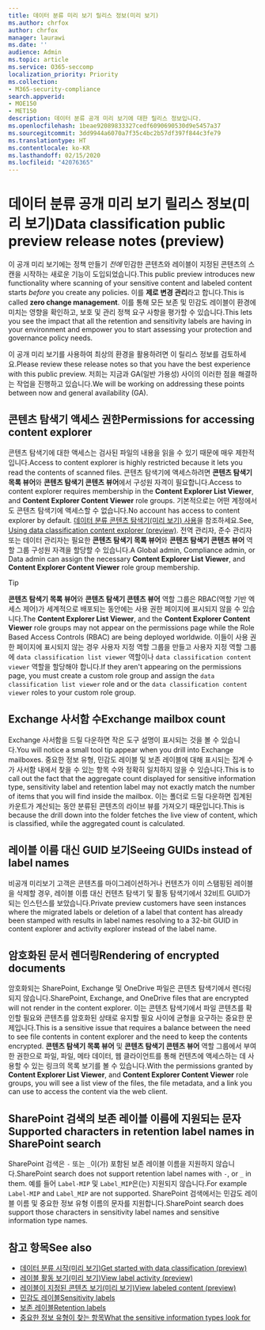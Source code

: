 ```yaml
---
title: 데이터 분류 미리 보기 릴리스 정보(미리 보기)
ms.author: chrfox
author: chrfox
manager: laurawi
ms.date: ''
audience: Admin
ms.topic: article
ms.service: O365-seccomp
localization_priority: Priority
ms.collection:
- M365-security-compliance
search.appverid:
- MOE150
- MET150
description: 데이터 분류 공개 미리 보기에 대한 릴리스 정보입니다.
ms.openlocfilehash: 1beae92089833327cedf6090690530d9e5457a37
ms.sourcegitcommit: 3dd9944a6070a7f35c4bc2b57df397f844c3fe79
ms.translationtype: HT
ms.contentlocale: ko-KR
ms.lasthandoff: 02/15/2020
ms.locfileid: "42076365"
---
```

# <a name="data-classification-public-preview-release-notes-preview"></a><span data-ttu-id="ee876-103">데이터 분류 공개 미리 보기 릴리스 정보(미리 보기)</span><span class="sxs-lookup"><span data-stu-id="ee876-103">Data classification public preview release notes (preview)</span></span>

<span data-ttu-id="ee876-104">이 공개 미리 보기에는 정책 만들기 *전에* 민감한 콘텐츠와 레이블이 지정된 콘텐츠의 스캔을 시작하는 새로운 기능이 도입되었습니다.</span><span class="sxs-lookup"><span data-stu-id="ee876-104">This public preview introduces new functionality where scanning of your sensitive content and labeled content starts *before* you create any policies.</span></span> <span data-ttu-id="ee876-105">이를 **제로 변경 관리**라고 합니다.</span><span class="sxs-lookup"><span data-stu-id="ee876-105">This is called **zero change management**.</span></span> <span data-ttu-id="ee876-106">이를 통해 모든 보존 및 민감도 레이블이 환경에 미치는 영향을 확인하고, 보호 및 관리 정책 요구 사항을 평가할 수 있습니다.</span><span class="sxs-lookup"><span data-stu-id="ee876-106">This lets you see the impact that all the retention and sensitivity labels are having in your environment and empower you to start assessing your protection and governance policy needs.</span></span>

<span data-ttu-id="ee876-107">이 공개 미리 보기를 사용하여 최상의 환경을 활용하려면 이 릴리스 정보를 검토하세요.</span><span class="sxs-lookup"><span data-stu-id="ee876-107">Please review these release notes so that you have the best experience with this public preview.</span></span> <span data-ttu-id="ee876-108">저희는 지금과 GA(일반 가용성) 사이의 이러한 점을 해결하는 작업을 진행하고 있습니다.</span><span class="sxs-lookup"><span data-stu-id="ee876-108">We will be working on addressing these points between now and general availability (GA).</span></span>

## <a name="permissions-for-accessing-content-explorer"></a><span data-ttu-id="ee876-109">콘텐츠 탐색기 액세스 권한</span><span class="sxs-lookup"><span data-stu-id="ee876-109">Permissions for accessing content explorer</span></span>

<span data-ttu-id="ee876-110">콘텐츠 탐색기에 대한 액세스는 검사된 파일의 내용을 읽을 수 있기 때문에 매우 제한적입니다.</span><span class="sxs-lookup"><span data-stu-id="ee876-110">Access to content explorer is highly restricted because it lets you read the contents of scanned files.</span></span> <span data-ttu-id="ee876-111">콘텐츠 탐색기에 액세스하려면 **콘텐츠 탐색기 목록 뷰어**와 **콘텐츠 탐색기 콘텐츠 뷰어**에서 구성원 자격이 필요합니다.</span><span class="sxs-lookup"><span data-stu-id="ee876-111">Access to content explorer requires membership in the **Content Explorer List Viewer**, and **Content Explorer Content Viewer** role groups.</span></span> <span data-ttu-id="ee876-112">기본적으로는 어떤 계정에서도 콘텐츠 탐색기에 액세스할 수 없습니다.</span><span class="sxs-lookup"><span data-stu-id="ee876-112">No account has access to content explorer by default.</span></span> <span data-ttu-id="ee876-113">[데이터 분류 콘텐츠 탐색기(미리 보기) 사용](data-classification-content-explorer.md#permissions)을 참조하세요.</span><span class="sxs-lookup"><span data-stu-id="ee876-113">See, [Using data classification content explorer (preview)](data-classification-content-explorer.md#permissions).</span></span> <span data-ttu-id="ee876-114">전역 관리자, 준수 관리자 또는 데이터 관리자는 필요한 **콘텐츠 탐색기 목록 뷰어**와 **콘텐츠 탐색기 콘텐츠 뷰어** 역할 그룹 구성원 자격을 할당할 수 있습니다.</span><span class="sxs-lookup"><span data-stu-id="ee876-114">A Global admin, Compliance admin, or Data admin can assign the necessary **Content Explorer List Viewer**, and **Content Explorer Content Viewer** role group membership.</span></span>

> [!TIP]
> <span data-ttu-id="ee876-115">**콘텐츠 탐색기 목록 뷰어**와 **콘텐츠 탐색기 콘텐츠 뷰어** 역할 그룹은 RBAC(역할 기반 엑세스 제어)가 세계적으로 배포되는 동안에는 사용 권한 페이지에 표시되지 않을 수 있습니다.</span><span class="sxs-lookup"><span data-stu-id="ee876-115">The **Content Explorer List Viewer**, and the **Content Explorer Content Viewer** role groups may not appear on the permissions page while the Role Based Access Controls (RBAC) are being deployed worldwide.</span></span> <span data-ttu-id="ee876-116">이들이 사용 권한 페이지에 표시되지 않는 경우 사용자 지정 역할 그룹을 만들고 사용자 지정 역할 그룹에 `data classification list viewer` 역할이나 `data classification content viewer` 역할을 할당해야 합니다.</span><span class="sxs-lookup"><span data-stu-id="ee876-116">If they aren't appearing on the permissions page, you must create a custom role group and assign the `data classification list viewer` role and or the `data classification content viewer` roles to your custom role group.</span></span>

## <a name="exchange-mailbox-count"></a><span data-ttu-id="ee876-117">Exchange 사서함 수</span><span class="sxs-lookup"><span data-stu-id="ee876-117">Exchange mailbox count</span></span>

<span data-ttu-id="ee876-118">Exchange 사서함을 드릴 다운하면 작은 도구 설명이 표시되는 것을 볼 수 있습니다.</span><span class="sxs-lookup"><span data-stu-id="ee876-118">You will notice a small tool tip appear when you drill into Exchange mailboxes.</span></span> <span data-ttu-id="ee876-119">중요한 정보 유형, 민감도 레이블 및 보존 레이블에 대해 표시되는 집계 수가 사서함 내에서 찾을 수 있는 항목 수와 정확히 일치하지 않을 수 있습니다.</span><span class="sxs-lookup"><span data-stu-id="ee876-119">This is to call out the fact that the aggregate count displayed for sensitive information type, sensitivity label and retention label may not exactly match the number of items that you will find inside the mailbox.</span></span> <span data-ttu-id="ee876-120">이는 폴더로 드릴 다운하면 집계된 카운트가 계산되는 동안 분류된 콘텐츠의 라이브 뷰를 가져오기 때문입니다.</span><span class="sxs-lookup"><span data-stu-id="ee876-120">This is because the drill down into the folder fetches the live view of content, which is classified, while the aggregated count is calculated.</span></span>

## <a name="seeing-guids-instead-of-label-names"></a><span data-ttu-id="ee876-121">레이블 이름 대신 GUID 보기</span><span class="sxs-lookup"><span data-stu-id="ee876-121">Seeing GUIDs instead of label names</span></span>

<span data-ttu-id="ee876-122">비공개 미리보기 고객은 콘텐츠를 마이그레이션하거나 컨텐츠가 이미 스탬핑된 레이블을 삭제할 경우, 레이블 이름 대신 컨텐츠 탐색기 및 활동 탐색기에서 32비트 GUID가 되는 인스턴스를 보았습니다.</span><span class="sxs-lookup"><span data-stu-id="ee876-122">Private preview customers have seen instances where the migrated labels or deletion of a label that content has already been stamped with results in label names resolving to a 32-bit GUID in content explorer and activity explorer instead of the label name.</span></span> 

## <a name="rendering-of-encrypted-documents"></a><span data-ttu-id="ee876-123">암호화된 문서 렌더링</span><span class="sxs-lookup"><span data-stu-id="ee876-123">Rendering of encrypted documents</span></span>

<span data-ttu-id="ee876-124">암호화되는 SharePoint, Exchange 및 OneDrive 파일은 콘텐츠 탐색기에서 렌더링되지 않습니다.</span><span class="sxs-lookup"><span data-stu-id="ee876-124">SharePoint, Exchange, and OneDrive files that are encrypted will not render in the content explorer.</span></span> <span data-ttu-id="ee876-125">이는 콘텐츠 탐색기에서 파일 콘텐츠를 확인할 필요와 콘텐츠를 암호화된 상태로 유지할 필요 사이에 균형을 요구하는 중요한 문제입니다.</span><span class="sxs-lookup"><span data-stu-id="ee876-125">This is a sensitive issue that requires a balance between the need to see file contents in content explorer and the need to keep the contents encrypted.</span></span> <span data-ttu-id="ee876-126">**콘텐츠 탐색기 목록 뷰어** 및 **콘텐츠 탐색기 콘텐츠 뷰어** 역할 그룹에서 부여한 권한으로 파일, 파일, 메타 데이터, 웹 클라이언트를 통해 컨텐츠에 액세스하는 데 사용할 수 있는 링크의 목록 보기를 볼 수 있습니다.</span><span class="sxs-lookup"><span data-stu-id="ee876-126">With the permissions granted by **Content Explorer List Viewer**, and **Content Explorer Content Viewer** role groups, you will see a list view of the files, the file  metadata, and a link you can use to access the content via the web client.</span></span>

## <a name="supported-characters-in-retention-label-names-in-sharepoint-search"></a><span data-ttu-id="ee876-127">SharePoint 검색의 보존 레이블 이름에 지원되는 문자</span><span class="sxs-lookup"><span data-stu-id="ee876-127">Supported characters in retention label names in SharePoint search</span></span>

<span data-ttu-id="ee876-128">SharePoint 검색은 `-` 또는 `_`이(가) 포함된 보존 레이블 이름을 지원하지 않습니다.</span><span class="sxs-lookup"><span data-stu-id="ee876-128">SharePoint search does not support retention label names with `-`, or `_` in them.</span></span> <span data-ttu-id="ee876-129">예를 들어 `Label-MIP` 및 `Label_MIP`은(는) 지원되지 않습니다.</span><span class="sxs-lookup"><span data-stu-id="ee876-129">For example `Label-MIP` and `Label_MIP` are not supported.</span></span> <span data-ttu-id="ee876-130">SharePoint 검색에서는 민감도 레이블 이름 및 중요한 정보 유형 이름의 문자를 지원합니다.</span><span class="sxs-lookup"><span data-stu-id="ee876-130">SharePoint search does support those characters in sensitivity label names and sensitive information type names.</span></span>

## <a name="see-also"></a><span data-ttu-id="ee876-131">참고 항목</span><span class="sxs-lookup"><span data-stu-id="ee876-131">See also</span></span>

- [<span data-ttu-id="ee876-132">데이터 분류 시작(미리 보기)</span><span class="sxs-lookup"><span data-stu-id="ee876-132">Get started with data classification (preview)</span></span>](data-classification-overview.md)
- [<span data-ttu-id="ee876-133">레이블 활동 보기(미리 보기)</span><span class="sxs-lookup"><span data-stu-id="ee876-133">View label activity (preview)</span></span>](data-classification-activity-explorer.md)
- [<span data-ttu-id="ee876-134">레이블이 지정된 콘텐츠 보기(미리 보기)</span><span class="sxs-lookup"><span data-stu-id="ee876-134">View labeled content (preview)</span></span>](data-classification-content-explorer.md)
- [<span data-ttu-id="ee876-135">민감도 레이블</span><span class="sxs-lookup"><span data-stu-id="ee876-135">Sensitivity labels</span></span>](sensitivity-labels.md)
- [<span data-ttu-id="ee876-136">보존 레이블</span><span class="sxs-lookup"><span data-stu-id="ee876-136">Retention labels</span></span>](labels.md)
- [<span data-ttu-id="ee876-137">중요한 정보 유형이 찾는 항목</span><span class="sxs-lookup"><span data-stu-id="ee876-137">What the sensitive information types look for</span></span>](what-the-sensitive-information-types-look-for.md)

